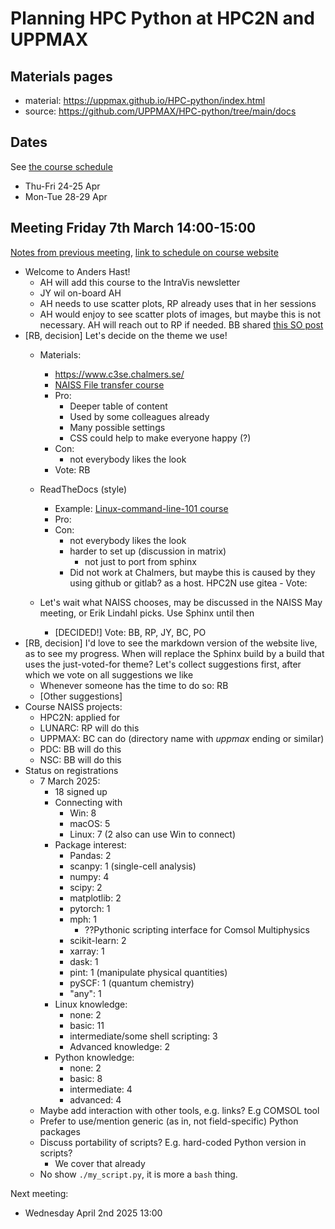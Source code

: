 # Planning HPC Python at HPC2N and UPPMAX

## Materials pages

- material: https://uppmax.github.io/HPC-python/index.html
- source: https://github.com/UPPMAX/HPC-python/tree/main/docs

## Dates

See [the course schedule](https://uppmax.github.io/HPC-python/schedule.html)

- Thu-Fri 24-25 Apr
- Mon-Tue 28-29 Apr

## Meeting Friday 7th March 14:00-15:00

[Notes from previous meeting](20250228.md), [link to schedule on course website](https://uppmax.github.io/HPC-python/schedule.html)

- Welcome to Anders Hast!
    - AH will add this course to the IntraVis newsletter
    - JY wil on-board AH
    - AH needs to use scatter plots, RP already uses that in her sessions
    - AH would enjoy to see scatter plots of images, but maybe this is not necessary.
      AH will reach out to RP if needed. BB shared
      [this SO post](https://stackoverflow.com/questions/22566284/matplotlib-how-to-plot-images-instead-of-points )
- [RB, decision] Let's decide on the theme we use!
    - Materials:
        - https://www.c3se.chalmers.se/
        - [NAISS File transfer course](https://uppmax.github.io/naiss_file_transfer_course/)
        - Pro: 
            - Deeper table of content
            - Used by some colleagues already
            - Many possible settings
            - CSS could help to make everyone happy (?)
        - Con: 
            - not everybody likes the look
        - Vote: RB
    - ReadTheDocs (style)
        - Example: [Linux-command-line-101 course](https://hpc2n.github.io/linux-command-line-101/)
        - Pro:
        - Con: 
            - not everybody likes the look
            - harder to set up (discussion in matrix)
                - not just to port from sphinx
            - Did not work at Chalmers, but maybe this is caused by they using github or gitlab? as a host. HPC2N use gitea         - Vote:

    - Let's wait what NAISS chooses, may be discussed in the NAISS May meeting, or
      Erik Lindahl picks. Use Sphinx until then
        - [DECIDED!] Vote: BB, RP, JY, BC, PO
- [RB, decision] I'd love to see the markdown version of the website live,
  as to see my progress. When will replace the Sphinx build by a build that
  uses the just-voted-for theme? Let's collect suggestions first,
  after which we vote on all suggestions we like
    - Whenever someone has the time to do so: RB
    - [Other suggestions]
- Course NAISS projects:
    - HPC2N: applied for
    - LUNARC: RP will do this
    - UPPMAX: BC can do (directory name with *uppmax* ending or similar)
    - PDC: BB will do this
    - NSC: BB will do this
- Status on registrations 
    - 7 March 2025:
        - 18 signed up
        - Connecting with
            - Win: 8
            - macOS: 5
            - Linux: 7 (2 also can use Win to connect)
        - Package interest:
            - Pandas: 2
            - scanpy: 1 (single-cell analysis)
            - numpy: 4
            - scipy: 2
            - matplotlib: 2
            - pytorch: 1
            - mph: 1
                - ??Pythonic scripting interface for Comsol Multiphysics
            - scikit-learn: 2
            - xarray: 1
            - dask: 1
            - pint: 1 (manipulate physical quantities)
            - pySCF: 1 (quantum chemistry)
            - "any": 1
        - Linux knowledge:
            - none: 2
            - basic: 11
            - intermediate/some shell scripting: 3
            - Advanced knowledge: 2
        - Python knowledge:
            - none: 2
            - basic: 8
            - intermediate: 4
            - advanced: 4
    - Maybe add interaction with other tools, e.g. links? E.g COMSOL tool
    - Prefer to use/mention generic (as in, not field-specific) Python packages
    - Discuss portability of scripts? E.g. hard-coded Python version in scripts?
        - We cover that already
    - No show `./my_script.py`, it is more a `bash` thing.

Next meeting:

- Wednesday April 2nd 2025 13:00
